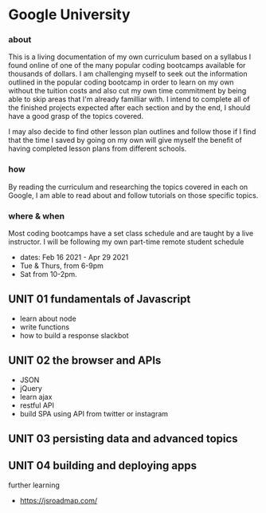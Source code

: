 # Google University

### about
This is a living documentation of my own curriculum based on a syllabus I found online of one of the many popular coding bootcamps available for thousands of dollars. I am challenging myself to seek out the information outlined in the popular coding bootcamp in order to learn on my own without the tuition costs and also cut my own time commitment by being able to skip areas that I'm already familliar with. I intend to complete all of the finished projects expected after each section and by the end, I should have a good grasp of the topics covered.

I may also decide to find other lesson plan outlines and follow those if I find that the time I saved by going on my own will give myself the benefit of having completed lesson plans from different schools.

### how
By reading the curriculum and researching the topics covered in each on Google, I am able to read about and follow tutorials on those specific topics.

### where & when
Most coding bootcamps have a set class schedule and are taught by a live instructor. I will be following my own part-time remote student schedule

- dates: Feb 16 2021 - Apr 29 2021
- Tue & Thurs, from 6-9pm
- Sat from 10-2pm.

## UNIT 01 fundamentals of Javascript

- learn about node
- write functions
- how to build a response slackbot

## UNIT 02 the browser and APIs

- JSON
- jQuery
- learn ajax
- restful API
- build SPA using API from twitter or instagram

## UNIT 03 persisting data and advanced topics

## UNIT 04 building and deploying apps

further learning

- https://jsroadmap.com/
